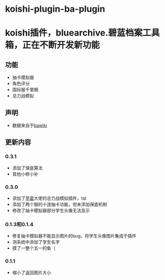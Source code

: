 # koishi-plugin-ba-plugin
# koishi插件，bluearchive.碧蓝档案工具箱，正在不断开发新功能


## 功能
- 抽卡模拟器
- 角色评分
- 国际服千里眼
- 总力战模拟


## 声明
 - 数据来自于[bawiki](https://ba.gamekee.com/entry)

## 更新内容

### 0.3.1 
  - 添加了保底算法
  - 其他小修小补

### 0.3.0
  - 添加了[早苗](https://github.com/Sanaene)大佬的总力战模拟插件，tql
  - 添加了两个服的十连抽卡功能，但未添加保底机制
  - 修改了抽卡模拟器部分学生头像无法显示

### 0.1.3和0.1.4
  - 修复抽卡模拟器不能显示图片的bug，将学生头像图片集成于插件
  - 测系统中添加了学生名字
  - 摸了一整个五一的鱼（
  
### 0.1.1
  - 缩小了返回图片大小
